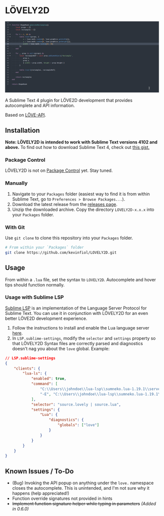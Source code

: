 # LÖVELY2D

![video demo](demo.gif)

A Sublime Text 4 plugin for LÖVE2D development that provides autocomplete and API information.

Based on [LÖVE-API](https://github.com/love2d-community/love-api).

## Installation

**Note: LÖVELY2D is intended to work with Sublime Text versions 4102 and above.** To find out how to download Sublime Text 4, check out [this gist.](https://gist.github.com/jfcherng/7bf4103ea486d1f67b7970e846b3a619)

### Package Control

LÖVELY2D is not on [Package Control](https://packagecontrol.io/) yet. Stay tuned.

### Manually

1. Navigate to your `Packages` folder (easiest way to find it is from within Sublime Text, go to `Preferences > Browse Packages...`).
2. Download the latest release from the [releases page](https://github.com/kevinfiol/LOVELY2D/releases).
3. Unzip the downloaded archive. Copy the directory `LOVELY2D-x.x.x` into your `Packages` folder.

### With Git

Use `git clone` to clone this repository into your `Packages` folder.

```bash
# From within your `Packages` folder
git clone https://github.com/kevinfiol/LOVELY2D.git
```

## Usage

From within a `.lua` file, set the syntax to `LOVELY2D`. Autocomplete and hover tips should function normally.

### Usage with Sublime LSP

[Sublime LSP](https://github.com/sublimelsp/LSP) is an implementation of the Language Server Protocol for Sublime Text. You can use it in conjunction with LÖVELY2D for an even better LÖVE2D development experience.

1. Follow the instructions to install and enable the Lua language server [here](https://lsp.sublimetext.io/language_servers/#lua).
2. In `LSP.sublime-settings`, modify the `selector` and `settings` property so that LÖVELY2D Syntax files are correctly parsed and diagnostics doesn't nag you about the `love` global. Example:

```json
// LSP.sublime-settings
{
    "clients": {
        "lua-ls": {
            "enabled": true,
            "command": [
                "C:\\Users\\johndoe\\lua-lsp\\sumneko.lua-1.19.1\\server\\bin\\Windows\\lua-language-server.exe",
                "-E", "C:\\Users\\johndoe\\lua-lsp\\sumneko.lua-1.19.1\\server\\main.lua"
            ],
            "selector": "source.lovely | source.lua",
            "settings": {
                "Lua": {
                    "diagnostics": {
                        "globals": ["love"]
                    }
                }
            }
        }
    }
}

```

## Known Issues / To-Do

* (Bug) Invoking the API popup on anything under the `love.` namespace closes the autocomplete. This is unintended, and I'm not sure why it happens (help appreciated!)
* Function override signatures not provided in hints
* ~~Implement function signature helper while typing in parameters~~ *(Added in 0.6.0)*
